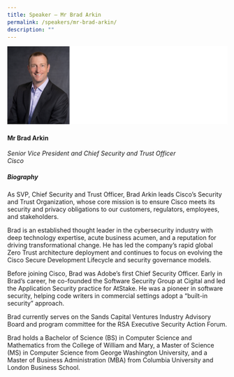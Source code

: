 ```yaml
---
title: Speaker – Mr Brad Arkin
permalink: /speakers/mr-brad-arkin/
description: ""
---
```

![](/images/2023%20Speakers/brad%20arkin.png)

#### **Mr Brad Arkin**

*Senior Vice President and Chief Security and Trust Officer <br>
Cisco*


##### **Biography**
As SVP, Chief Security and Trust Officer, Brad Arkin leads Cisco’s Security and Trust Organization, whose core mission is to ensure Cisco meets its security and privacy obligations to our customers, regulators, employees, and stakeholders.

Brad is an established thought leader in the cybersecurity industry with deep technology expertise, acute business acumen, and a reputation for driving transformational change. He has led the company’s rapid global Zero Trust architecture deployment and continues to focus on evolving the Cisco Secure Development Lifecycle and security governance models.

Before joining Cisco, Brad was Adobe’s first Chief Security Officer. Early in Brad’s career, he co-founded the Software Security Group at Cigital and led the Application Security practice for AtStake. He was a pioneer in software security, helping code writers in commercial settings adopt a “built-in security” approach.

Brad currently serves on the Sands Capital Ventures Industry Advisory Board and program committee for the RSA Executive Security Action Forum.

Brad holds a Bachelor of Science (BS) in Computer Science and Mathematics from the College of William and Mary, a Master of Science (MS) in Computer Science from George Washington University, and a Master of Business Administration (MBA) from Columbia University and London Business School.

